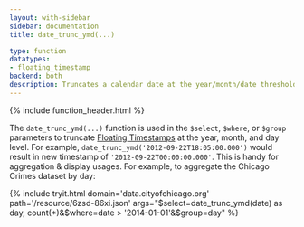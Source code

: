 ```yaml
---
layout: with-sidebar
sidebar: documentation
title: date_trunc_ymd(...)

type: function
datatypes:
- floating_timestamp
backend: both
description: Truncates a calendar date at the year/month/date threshold
---
```


{% include function_header.html %}

The `date_trunc_ymd(...)` function is used in the `$select`, `$where`, or `$group` parameters to truncate [Floating Timestamps](/docs/datatypes/number.html) at the year, month, and day level. For example, `date_trunc_ymd('2012-09-22T18:05:00.000')` would result in new timestamp of `'2012-09-22T00:00:00.000'`. This is handy for aggregation & display usages. For example, to aggregate the Chicago Crimes dataset by day: 

{% include tryit.html domain='data.cityofchicago.org' path='/resource/6zsd-86xi.json' args="$select=date_trunc_ymd(date) as day, count(*)&$where=date > '2014-01-01'&$group=day" %}
